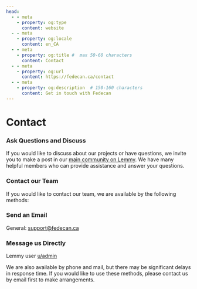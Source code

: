 ```yaml
---
head:
  - - meta
    - property: og:type
      content: website
  - - meta
    - property: og:locale
      content: en_CA
  - - meta
    - property: og:title #  max 50-60 characters
      content: Contact
  - - meta
    - property: og:url
      content: https://fedecan.ca/contact
  - - meta
    - property: og:description  # 150-160 characters
      content: Get in touch with Fedecan
---
```


# Contact

### Ask Questions and Discuss

If you would like to discuss about our projects or have questions, we invite you to make a post in our [main community on Lemmy](https://lemmy.ca/c/main). We have many helpful members who can provide assistance and answer your questions.


### Contact our Team

If you would like to contact our team, we are available by the following methods:

<div class="cards-container">
  <div class="card">
    <h3 class="text-with-icon">
      <Icon icon="ic:outline-email" width="1.2em" height="1.2em" />
      Send an Email
    </h3>
    <p>General: <a href="mailto:support@fedecan.ca">support@fedecan.ca</a></p>
  </div>

  <div class="card">
    <h3 class="text-with-icon">
      <Icon icon="ic:outline-chat" width="1.2em" height="1.2em" />
      Message us Directly
    </h3>
    <p>Lemmy user <a href="https://lemmy.ca/u/admin">u/admin</a></p>
  </div>
</div>

We are also available by phone and mail, but there may be significant delays in response time. If you would like to use these methods, please contact us by email first to make arrangements.
